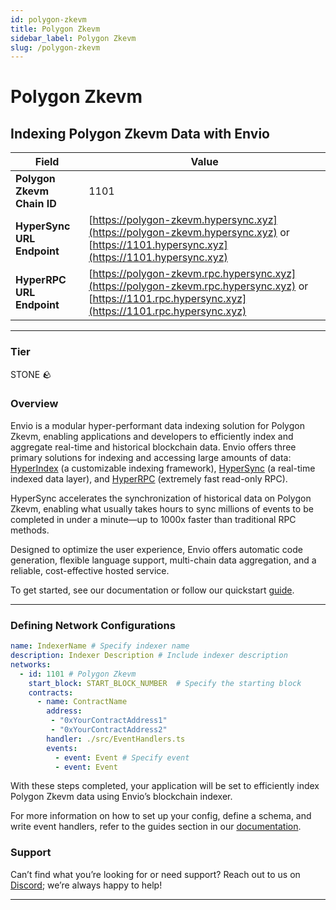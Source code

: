 ```yaml
---
id: polygon-zkevm
title: Polygon Zkevm
sidebar_label: Polygon Zkevm
slug: /polygon-zkevm
---
```


# Polygon Zkevm

## Indexing Polygon Zkevm Data with Envio

| **Field**                     | **Value**                                                                                          |
|-------------------------------|----------------------------------------------------------------------------------------------------|
| **Polygon Zkevm Chain ID**     | 1101                                                                                            |
| **HyperSync URL Endpoint**    | [https://polygon-zkevm.hypersync.xyz](https://polygon-zkevm.hypersync.xyz) or [https://1101.hypersync.xyz](https://1101.hypersync.xyz) |
| **HyperRPC URL Endpoint**     | [https://polygon-zkevm.rpc.hypersync.xyz](https://polygon-zkevm.rpc.hypersync.xyz) or [https://1101.rpc.hypersync.xyz](https://1101.rpc.hypersync.xyz) |

---

### Tier

STONE 🪨

### Overview

Envio is a modular hyper-performant data indexing solution for Polygon Zkevm, enabling applications and developers to efficiently index and aggregate real-time and historical blockchain data. Envio offers three primary solutions for indexing and accessing large amounts of data: [HyperIndex](/docs/HyperIndex/overview) (a customizable indexing framework), [HyperSync](/docs/HyperSync/overview) (a real-time indexed data layer), and [HyperRPC](/docs/HyperSync/overview-hyperrpc) (extremely fast read-only RPC).

HyperSync accelerates the synchronization of historical data on Polygon Zkevm, enabling what usually takes hours to sync millions of events to be completed in under a minute—up to 1000x faster than traditional RPC methods.

Designed to optimize the user experience, Envio offers automatic code generation, flexible language support, multi-chain data aggregation, and a reliable, cost-effective hosted service.

To get started, see our documentation or follow our quickstart [guide](/docs/HyperIndex/contract-import).

---

### Defining Network Configurations

```yaml
name: IndexerName # Specify indexer name
description: Indexer Description # Include indexer description
networks:
  - id: 1101 # Polygon Zkevm  
    start_block: START_BLOCK_NUMBER  # Specify the starting block
    contracts:
      - name: ContractName
        address:
         - "0xYourContractAddress1"
         - "0xYourContractAddress2"
        handler: ./src/EventHandlers.ts
        events:
          - event: Event # Specify event
          - event: Event
```

With these steps completed, your application will be set to efficiently index Polygon Zkevm data using Envio’s blockchain indexer.

For more information on how to set up your config, define a schema, and write event handlers, refer to the guides section in our [documentation](/docs/HyperIndex/configuration-file).

### Support

Can’t find what you’re looking for or need support? Reach out to us on [Discord](https://discord.com/invite/Q9qt8gZ2fX); we’re always happy to help!

---
